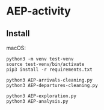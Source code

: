 # AEP-activity

## Install

macOS:
```
python3 -m venv test-venv
source test-venv/bin/activate
pip3 install -r requirements.txt
```
```
python3 AEP-arrivals-cleaning.py
python3 AEP-departures-cleaning.py
```
```
python3 AEP-exploration.py
python3 AEP-analysis.py
```
